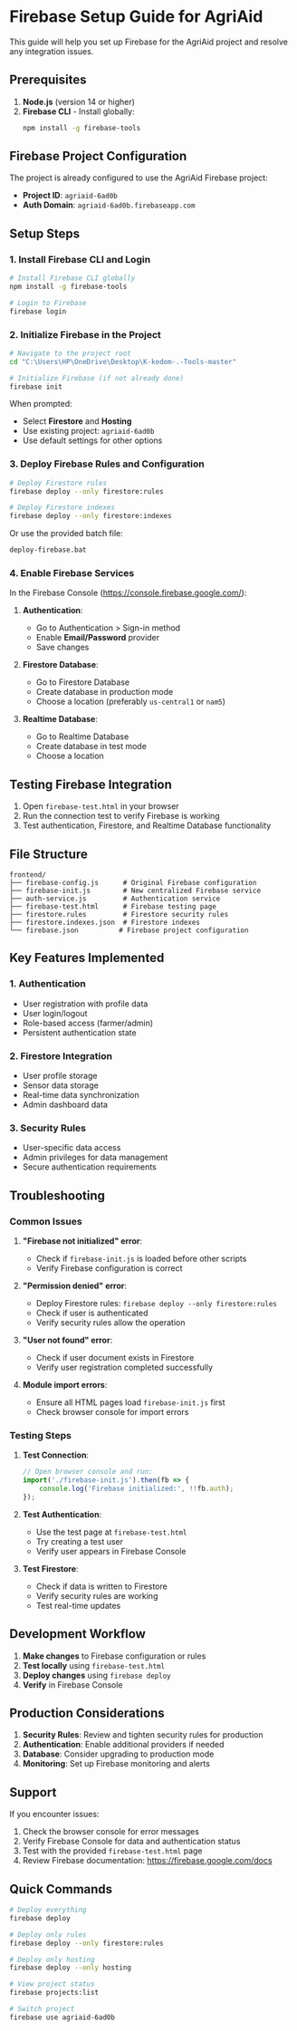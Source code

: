 # Firebase Setup Guide for AgriAid

This guide will help you set up Firebase for the AgriAid project and resolve any integration issues.

## Prerequisites

1. **Node.js** (version 14 or higher)
2. **Firebase CLI** - Install globally:
   ```bash
   npm install -g firebase-tools
   ```

## Firebase Project Configuration

The project is already configured to use the AgriAid Firebase project:
- **Project ID**: `agriaid-6ad0b`
- **Auth Domain**: `agriaid-6ad0b.firebaseapp.com`

## Setup Steps

### 1. Install Firebase CLI and Login

```bash
# Install Firebase CLI globally
npm install -g firebase-tools

# Login to Firebase
firebase login
```

### 2. Initialize Firebase in the Project

```bash
# Navigate to the project root
cd "C:\Users\HP\OneDrive\Desktop\K-kedom-.-Tools-master"

# Initialize Firebase (if not already done)
firebase init
```

When prompted:
- Select **Firestore** and **Hosting**
- Use existing project: `agriaid-6ad0b`
- Use default settings for other options

### 3. Deploy Firebase Rules and Configuration

```bash
# Deploy Firestore rules
firebase deploy --only firestore:rules

# Deploy Firestore indexes
firebase deploy --only firestore:indexes
```

Or use the provided batch file:
```bash
deploy-firebase.bat
```

### 4. Enable Firebase Services

In the Firebase Console (https://console.firebase.google.com/):

1. **Authentication**:
   - Go to Authentication > Sign-in method
   - Enable **Email/Password** provider
   - Save changes

2. **Firestore Database**:
   - Go to Firestore Database
   - Create database in production mode
   - Choose a location (preferably `us-central1` or `nam5`)

3. **Realtime Database**:
   - Go to Realtime Database
   - Create database in test mode
   - Choose a location

## Testing Firebase Integration

1. Open `firebase-test.html` in your browser
2. Run the connection test to verify Firebase is working
3. Test authentication, Firestore, and Realtime Database functionality

## File Structure

```
frontend/
├── firebase-config.js      # Original Firebase configuration
├── firebase-init.js        # New centralized Firebase service
├── auth-service.js         # Authentication service
├── firebase-test.html      # Firebase testing page
├── firestore.rules         # Firestore security rules
├── firestore.indexes.json  # Firestore indexes
└── firebase.json          # Firebase project configuration
```

## Key Features Implemented

### 1. Authentication
- User registration with profile data
- User login/logout
- Role-based access (farmer/admin)
- Persistent authentication state

### 2. Firestore Integration
- User profile storage
- Sensor data storage
- Real-time data synchronization
- Admin dashboard data

### 3. Security Rules
- User-specific data access
- Admin privileges for data management
- Secure authentication requirements

## Troubleshooting

### Common Issues

1. **"Firebase not initialized" error**:
   - Check if `firebase-init.js` is loaded before other scripts
   - Verify Firebase configuration is correct

2. **"Permission denied" error**:
   - Deploy Firestore rules: `firebase deploy --only firestore:rules`
   - Check if user is authenticated
   - Verify security rules allow the operation

3. **"User not found" error**:
   - Check if user document exists in Firestore
   - Verify user registration completed successfully

4. **Module import errors**:
   - Ensure all HTML pages load `firebase-init.js` first
   - Check browser console for import errors

### Testing Steps

1. **Test Connection**:
   ```javascript
   // Open browser console and run:
   import('./firebase-init.js').then(fb => {
       console.log('Firebase initialized:', !!fb.auth);
   });
   ```

2. **Test Authentication**:
   - Use the test page at `firebase-test.html`
   - Try creating a test user
   - Verify user appears in Firebase Console

3. **Test Firestore**:
   - Check if data is written to Firestore
   - Verify security rules are working
   - Test real-time updates

## Development Workflow

1. **Make changes** to Firebase configuration or rules
2. **Test locally** using `firebase-test.html`
3. **Deploy changes** using `firebase deploy`
4. **Verify** in Firebase Console

## Production Considerations

1. **Security Rules**: Review and tighten security rules for production
2. **Authentication**: Enable additional providers if needed
3. **Database**: Consider upgrading to production mode
4. **Monitoring**: Set up Firebase monitoring and alerts

## Support

If you encounter issues:

1. Check the browser console for error messages
2. Verify Firebase Console for data and authentication status
3. Test with the provided `firebase-test.html` page
4. Review Firebase documentation: https://firebase.google.com/docs

## Quick Commands

```bash
# Deploy everything
firebase deploy

# Deploy only rules
firebase deploy --only firestore:rules

# Deploy only hosting
firebase deploy --only hosting

# View project status
firebase projects:list

# Switch project
firebase use agriaid-6ad0b
```
